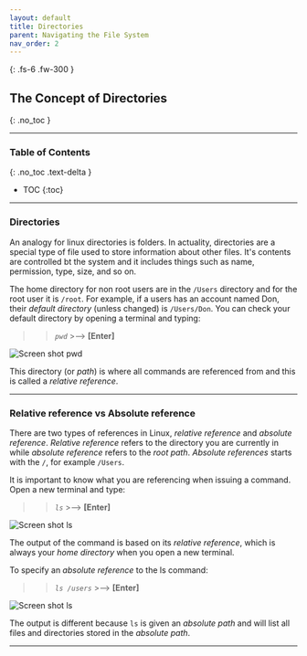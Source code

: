 ```yaml
---
layout: default
title: Directories
parent: Navigating the File System
nav_order: 2
---
```


{: .fs-6 .fw-300 }

## The Concept of Directories
{: .no_toc }

---

### Table of Contents
{: .no_toc .text-delta }
* TOC
{:toc}

---

### Directories

An analogy for linux directories is folders. In actuality, directories are a special type of file used to store information about other files. It's contents are controlled bt the system and it includes things such as name, permission, type, size, and so on.

The home directory for non root users are in the `/Users` directory and for the root user it is `/root`.
For example, if a users has an account named Don, their _default directory_ (unless changed) is `/Users/Don`.
You can check your default directory by opening a terminal and typing:

>> *`pwd`*  >-->  **[Enter]**

![Screen shot pwd](https://github.com/dl90/linux-basics/blob/gh-pages/docs/images/navigation/directories/pwd.png?raw=true "pwd")

This directory (or _path_) is where all commands are referenced from and this is called a _relative reference_.

---

### Relative reference vs Absolute reference

There are two types of references in Linux, _relative reference_ and _absolute reference_. _Relative reference_ refers to the directory you are currently in while _absolute reference_ refers to the _root path_. _Absolute references_ starts with the `/`, for example `/Users`.

It is important to know what you are referencing when issuing a command. Open a new terminal and type:

>> *`ls`*  >-->  **[Enter]**

![Screen shot ls](https://github.com/dl90/linux-basics/blob/gh-pages/docs/images/navigation/directories/ls_rel.png?raw=true "ls")

The output of the command is based on its _relative reference_, which is always your _home directory_ when you open a new terminal.

To specify an _absolute reference_ to the ls command:

>> *`ls /users`*  >-->  **[Enter]**

![Screen shot ls](https://github.com/dl90/linux-basics/blob/gh-pages/docs/images/navigation/directories/ls_abs.png?raw=true "ls")

The output is different because `ls` is given an _absolute path_ and will list all files and directories stored in the _absolute path_.

---
